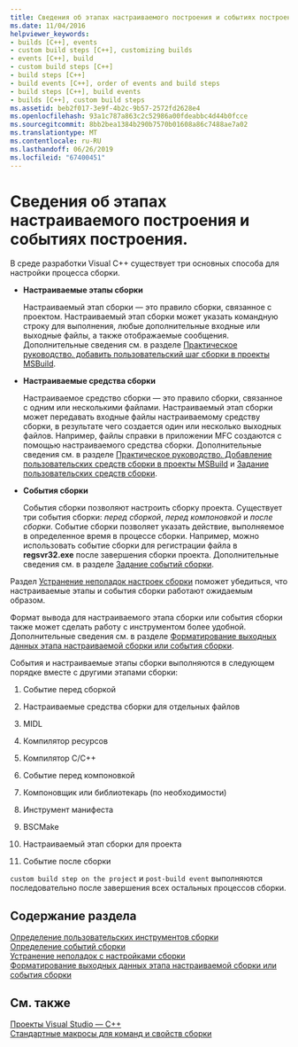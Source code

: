 ```yaml
---
title: Сведения об этапах настраиваемого построения и событиях построения.
ms.date: 11/04/2016
helpviewer_keywords:
- builds [C++], events
- custom build steps [C++], customizing builds
- events [C++], build
- custom build steps [C++]
- build steps [C++]
- build events [C++], order of events and build steps
- build steps [C++], build events
- builds [C++], custom build steps
ms.assetid: beb2f017-3e9f-4b2c-9b57-2572fd2628e4
ms.openlocfilehash: 93a1c787a863c2c52986a00fdeabbc4d44b0fcce
ms.sourcegitcommit: 8bb2bea1384b290b7570b01608a86c7488ae7a02
ms.translationtype: MT
ms.contentlocale: ru-RU
ms.lasthandoff: 06/26/2019
ms.locfileid: "67400451"
---
```

# <a name="understanding-custom-build-steps-and-build-events"></a>Сведения об этапах настраиваемого построения и событиях построения.

В среде разработки Visual C++ существует три основных способа для настройки процесса сборки.

- **Настраиваемые этапы сборки**

   Настраиваемый этап сборки — это правило сборки, связанное с проектом. Настраиваемый этап сборки может указать командную строку для выполнения, любые дополнительные входные или выходные файлы, а также отображаемые сообщения. Дополнительные сведения см. в разделе [Практическое руководство. добавить пользовательский шаг сборки в проекты MSBuild](how-to-add-a-custom-build-step-to-msbuild-projects.md).

- **Настраиваемые средства сборки**

   Настраиваемое средство сборки — это правило сборки, связанное с одним или несколькими файлами. Настраиваемый этап сборки может передавать входные файлы настраиваемому средству сборки, в результате чего создается один или несколько выходных файлов. Например, файлы справки в приложении MFC создаются с помощью настраиваемого средства сборки. Дополнительные сведения см. в разделе [Практическое руководство. Добавление пользовательских средств сборки в проекты MSBuild](how-to-add-custom-build-tools-to-msbuild-projects.md) и [Задание пользовательских средств сборки](specifying-custom-build-tools.md).

- **События сборки**

   События сборки позволяют настроить сборку проекта. Существует три события сборки: *перед сборкой*, *перед компоновкой* и *после сборки*. Событие сборки позволяет указать действие, выполняемое в определенное время в процессе сборки. Например, можно использовать событие сборки для регистрации файла в **regsvr32.exe** после завершения сборки проекта. Дополнительные сведения см. в разделе [Задание событий сборки](specifying-build-events.md).

Раздел [Устранение неполадок настроек сборки](troubleshooting-build-customizations.md) поможет убедиться, что настраиваемые этапы и события сборки работают ожидаемым образом.

Формат вывода для настраиваемого этапа сборки или события сборки также может сделать работу с инструментом более удобной. Дополнительные сведения см. в разделе [Форматирование выходных данных этапа настраиваемой сборки или события сборки](formatting-the-output-of-a-custom-build-step-or-build-event.md).

События и настраиваемые этапы сборки выполняются в следующем порядке вместе с другими этапами сборки:

1. Событие перед сборкой

2. Настраиваемые средства сборки для отдельных файлов

3. MIDL

4. Компилятор ресурсов

5. Компилятор C/C++

6. Событие перед компоновкой

7. Компоновщик или библиотекарь (по необходимости)

8. Инструмент манифеста

9. BSCMake

10. Настраиваемый этап сборки для проекта

11. Событие после сборки

`custom build step on the project` и `post-build event` выполняются последовательно после завершения всех остальных процессов сборки.

## <a name="in-this-section"></a>Содержание раздела

[Определение пользовательских инструментов сборки](specifying-custom-build-tools.md)<br/>
[Определение событий сборки](specifying-build-events.md)<br/>
[Устранение неполадок с настройками сборки](troubleshooting-build-customizations.md)<br/>
[Форматирование выходных данных этапа настраиваемой сборки или события сборки](formatting-the-output-of-a-custom-build-step-or-build-event.md)

## <a name="see-also"></a>См. также

[Проекты Visual Studio — C++](creating-and-managing-visual-cpp-projects.md)<br>
[Стандартные макросы для команд и свойств сборки](reference/common-macros-for-build-commands-and-properties.md)
